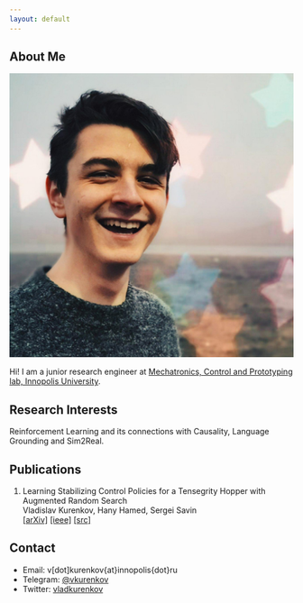 ```yaml
---
layout: default
---
```


## About Me

<img class="profile-picture" src="avatar.png">

Hi! I am a junior research engineer at [Mechatronics, Control and Prototyping lab, Innopolis University](https://robotics.innopolis.university/en/).

## Research Interests

Reinforcement Learning and its connections with Causality, Language Grounding and Sim2Real.

## Publications
1. Learning Stabilizing Control Policies for a Tensegrity Hopper with Augmented Random Search  
Vladislav Kurenkov, Hany Hamed, Sergei Savin  
[[arXiv]](https://arxiv.org/abs/2004.02641) [[ieee]](https://ieeexplore.ieee.org/document/9111973/) [[src]](https://github.com/hany606/tensegrity-vertical-stability)

<!-- 2. Sergei Savin, Lyudmila Vorochaeva, Vladislav Kurenkov: Mathematical Modelling of  -->

## Contact

* Email: v[dot]kurenkov{at}innopolis{dot}ru
* Telegram: [@vkurenkov](https://t.me/vkurenkov)
* Twitter: [vladkurenkov](twitter.com/vladkurenkov)
